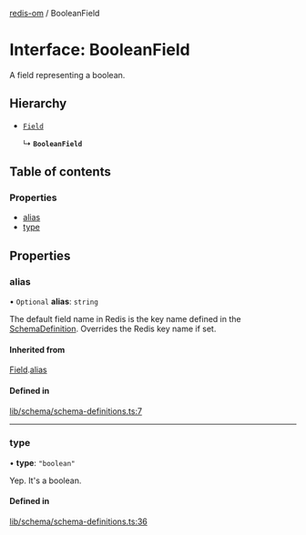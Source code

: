 [redis-om](../README.md) / BooleanField

# Interface: BooleanField

A field representing a boolean.

## Hierarchy

- [`Field`](Field.md)

  ↳ **`BooleanField`**

## Table of contents

### Properties

- [alias](BooleanField.md#alias)
- [type](BooleanField.md#type)

## Properties

### alias

• `Optional` **alias**: `string`

The default field name in Redis is the key name defined in the
[SchemaDefinition](../README.md#schemadefinition). Overrides the Redis key name if set.

#### Inherited from

[Field](Field.md).[alias](Field.md#alias)

#### Defined in

[lib/schema/schema-definitions.ts:7](https://github.com/redis/redis-om-node/blob/68e0efb/lib/schema/schema-definitions.ts#L7)

___

### type

• **type**: ``"boolean"``

Yep. It's a boolean.

#### Defined in

[lib/schema/schema-definitions.ts:36](https://github.com/redis/redis-om-node/blob/68e0efb/lib/schema/schema-definitions.ts#L36)
